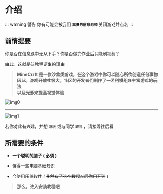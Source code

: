 # 介绍

::: warning 警告
你有可能会被我们 **`高贵的信息老师`** 关闭游戏并点名
:::

## 前情提要

你是否在信息课中无从下手？你是否做完作业后只能刷视频？

由此，这就是该教程诞生的理由

> **MineCraft 是一款沙盒类游戏，在这个游戏中你可以随心所欲创造任何事物<br>因此，游戏开放性极大，社区的开发者们制作了一系列模组来丰富游戏的玩法<br>以及光影来提高视觉体验**

![img0](https://cdn.jsdelivr.net/gh/live-block/live-block.github.io@main/docs/img/img_p0.png)

---

![img1](https://cdn.jsdelivr.net/gh/live-block/live-block.github.io@main/docs/img/img_p1.png)

若你对此有兴趣，并想 `游玩` 或与同学 `联机` ，请接着往后看

## 所需要的条件

- **一个聪明的脑子 ( 必须 )**

- 懂得一些电脑基础知识

- 会使用压缩软件 ( ~~虽然有了这个教程以后你用不到~~ )

> **那么，进入安装教程吧**